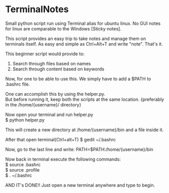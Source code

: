  # TerminalNotes
Small python script run using Terminal alias for ubuntu linux.
No GUI notes for linux are comparable to the Windows [Sticky notes].

This script provides an easy trip to take notes and manage them on terminals itself.
As easy and simple as Ctrl+Alt+T and write "note".
That's it.

This beginner script would provide to:
1. Search through files based on names
2. Search through content based on keywords

Now, for one to be able to use this.
We simply have to add a $PATH to .bashrc file.

One can accomplish this by using the helper.py.   
But before running it, keep both the scripts at the same location. {preferably in the /home/{username}/ directory}

Now open your terminal and run helper.py      
$ python helper.py

This will create a new directory at /home/{username}/bin and a file inside it.

After that open terminal(Ctrl+alt+T) 
$ gedit ~/.bashrc

Now, go to the last line and write:
PATH=$PATH:/home/{username}/bin

Now back in terminal execute the following commands:    
  $ source .bashrc    
  $ source .profile   
  $ . ~/.bashrc

AND IT's DONE!!
Just open a new terminal anywhere and type  <note> to begin.


